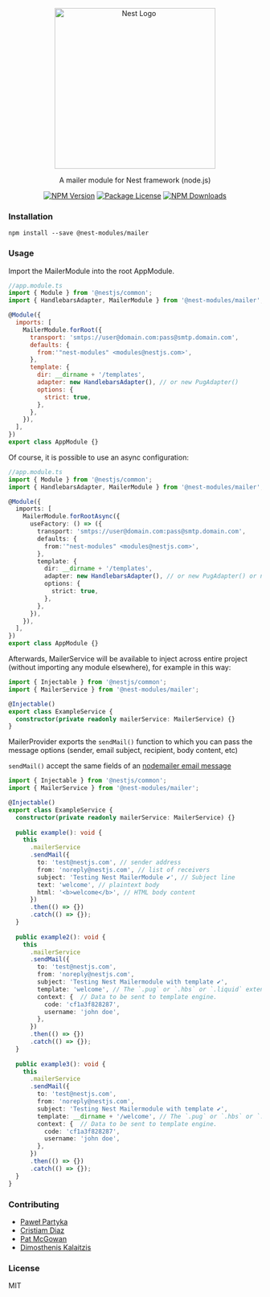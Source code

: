 <p align="center">
  <a href="http://nestjs.com/" target="blank">
    <img src="https://nestjs.com/img/logo_text.svg" width="320" alt="Nest Logo" />
  </a>
</p>

<p align="center">
  A mailer module for Nest framework (node.js)
</p>

<p align="center">
  <a href="https://www.npmjs.com/~nest-modules"><img src="https://img.shields.io/npm/v/@nest-modules/mailer.svg" alt="NPM Version" /></a>
  <a href="https://www.npmjs.com/~nest-modules"><img src="https://img.shields.io/npm/l/@nest-modules/mailer.svg" alt="Package License" /></a>
  <a href="https://www.npmjs.com/~nest-modules"><img src="https://img.shields.io/npm/dm/@nest-modules/mailer.svg" alt="NPM Downloads" /></a>
</p>

### Installation

```
npm install --save @nest-modules/mailer
```

### Usage

Import the MailerModule into the root AppModule.

```javascript
//app.module.ts
import { Module } from '@nestjs/common';
import { HandlebarsAdapter, MailerModule } from '@nest-modules/mailer';

@Module({
  imports: [
    MailerModule.forRoot({
      transport: 'smtps://user@domain.com:pass@smtp.domain.com',
      defaults: {
        from:'"nest-modules" <modules@nestjs.com>',
      },
      template: {
        dir: __dirname + '/templates',
        adapter: new HandlebarsAdapter(), // or new PugAdapter()
        options: {
          strict: true,
        },
      },
    }),
  ],
})
export class AppModule {}
```

Of course, it is possible to use an async configuration:

```typescript
//app.module.ts
import { Module } from '@nestjs/common';
import { HandlebarsAdapter, MailerModule } from '@nest-modules/mailer';

@Module({
  imports: [
    MailerModule.forRootAsync({
      useFactory: () => ({
        transport: 'smtps://user@domain.com:pass@smtp.domain.com',
        defaults: {
          from:'"nest-modules" <modules@nestjs.com>',
        },
        template: {
          dir: __dirname + '/templates',
          adapter: new HandlebarsAdapter(), // or new PugAdapter() or new LiquidAdapter()
          options: {
            strict: true,
          },
        },
      }),
    }),
  ],
})
export class AppModule {}
```

Afterwards, MailerService will be available to inject across entire project (without importing any module elsewhere), for example in this way:

```typescript
import { Injectable } from '@nestjs/common';
import { MailerService } from '@nest-modules/mailer';

@Injectable()
export class ExampleService {
  constructor(private readonly mailerService: MailerService) {}
}
```

MailerProvider exports the `sendMail()` function to which you can pass the message options (sender, email subject, recipient, body content, etc)

`sendMail()` accept the same fields of an [nodemailer email message](https://nodemailer.com/message/)

```typescript
import { Injectable } from '@nestjs/common';
import { MailerService } from '@nest-modules/mailer';

@Injectable()
export class ExampleService {
  constructor(private readonly mailerService: MailerService) {}
  
  public example(): void {
    this
      .mailerService
      .sendMail({
        to: 'test@nestjs.com', // sender address
        from: 'noreply@nestjs.com', // list of receivers
        subject: 'Testing Nest MailerModule ✔', // Subject line
        text: 'welcome', // plaintext body
        html: '<b>welcome</b>', // HTML body content
      })
      .then(() => {})
      .catch(() => {});
  }
  
  public example2(): void {
    this
      .mailerService
      .sendMail({
        to: 'test@nestjs.com',
        from: 'noreply@nestjs.com',
        subject: 'Testing Nest Mailermodule with template ✔',
        template: 'welcome', // The `.pug` or `.hbs` or `.liquid` extension is appended automatically.
        context: {  // Data to be sent to template engine.
          code: 'cf1a3f828287',
          username: 'john doe',
        },
      })
      .then(() => {})
      .catch(() => {});
  }
  
  public example3(): void {
    this
      .mailerService
      .sendMail({
        to: 'test@nestjs.com',
        from: 'noreply@nestjs.com',
        subject: 'Testing Nest Mailermodule with template ✔',
        template: __dirname + '/welcome', // The `.pug` or `.hbs` or `.liquid` extension is appended automatically.
        context: {  // Data to be sent to template engine.
          code: 'cf1a3f828287',
          username: 'john doe',
        },
      })
      .then(() => {})
      .catch(() => {});
  }
}
```

### Contributing

* [Paweł Partyka](https://github.com/partyka95)
* [Cristiam Diaz](https://github.com/cdiaz)
* [Pat McGowan](https://github.com/p-mcgowan)
* [Dimosthenis Kalaitzis](https://github.com/dimosthenisK)

### License

MIT

